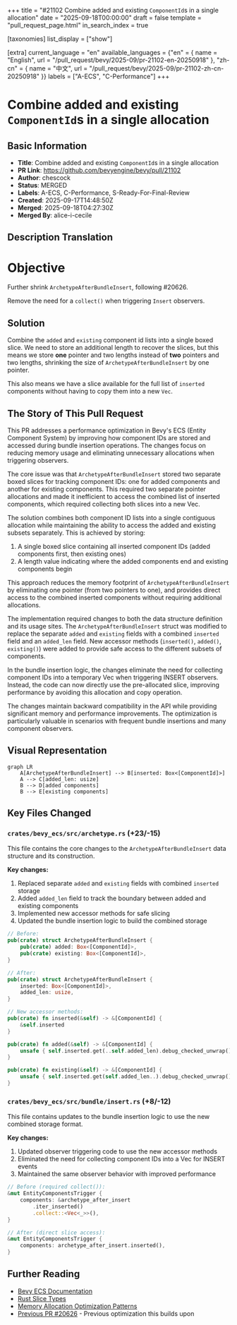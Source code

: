 +++
title = "#21102 Combine added and existing `ComponentId`s in a single allocation"
date = "2025-09-18T00:00:00"
draft = false
template = "pull_request_page.html"
in_search_index = true

[taxonomies]
list_display = ["show"]

[extra]
current_language = "en"
available_languages = {"en" = { name = "English", url = "/pull_request/bevy/2025-09/pr-21102-en-20250918" }, "zh-cn" = { name = "中文", url = "/pull_request/bevy/2025-09/pr-21102-zh-cn-20250918" }}
labels = ["A-ECS", "C-Performance"]
+++

# Combine added and existing `ComponentId`s in a single allocation

## Basic Information
- **Title**: Combine added and existing `ComponentId`s in a single allocation
- **PR Link**: https://github.com/bevyengine/bevy/pull/21102
- **Author**: chescock
- **Status**: MERGED
- **Labels**: A-ECS, C-Performance, S-Ready-For-Final-Review
- **Created**: 2025-09-17T14:48:50Z
- **Merged**: 2025-09-18T04:27:30Z
- **Merged By**: alice-i-cecile

## Description Translation
# Objective

Further shrink `ArchetypeAfterBundleInsert`, following #20626.  

Remove the need for a `collect()` when triggering `Insert` observers.  

## Solution

Combine the `added` and `existing` component id lists into a single boxed slice.  We need to store an additional length to recover the slices, but this means we store **one** pointer and two lengths instead of **two** pointers and two lengths, shrinking the size of `ArchetypeAfterBundleInsert` by one pointer.  

This also means we have a slice available for the full list of `inserted` components without having to copy them into a new `Vec`.  

## The Story of This Pull Request

This PR addresses a performance optimization in Bevy's ECS (Entity Component System) by improving how component IDs are stored and accessed during bundle insertion operations. The changes focus on reducing memory usage and eliminating unnecessary allocations when triggering observers.

The core issue was that `ArchetypeAfterBundleInsert` stored two separate boxed slices for tracking component IDs: one for added components and another for existing components. This required two separate pointer allocations and made it inefficient to access the combined list of inserted components, which required collecting both slices into a new Vec.

The solution combines both component ID lists into a single contiguous allocation while maintaining the ability to access the added and existing subsets separately. This is achieved by storing:
1. A single boxed slice containing all inserted component IDs (added components first, then existing ones)
2. A length value indicating where the added components end and existing components begin

This approach reduces the memory footprint of `ArchetypeAfterBundleInsert` by eliminating one pointer (from two pointers to one), and provides direct access to the combined inserted components without requiring additional allocations.

The implementation required changes to both the data structure definition and its usage sites. The `ArchetypeAfterBundleInsert` struct was modified to replace the separate `added` and `existing` fields with a combined `inserted` field and an `added_len` field. New accessor methods (`inserted()`, `added()`, `existing()`) were added to provide safe access to the different subsets of components.

In the bundle insertion logic, the changes eliminate the need for collecting component IDs into a temporary Vec when triggering INSERT observers. Instead, the code can now directly use the pre-allocated slice, improving performance by avoiding this allocation and copy operation.

The changes maintain backward compatibility in the API while providing significant memory and performance improvements. The optimization is particularly valuable in scenarios with frequent bundle insertions and many component observers.

## Visual Representation

```mermaid
graph LR
    A[ArchetypeAfterBundleInsert] --> B[inserted: Box<[ComponentId]>]
    A --> C[added_len: usize]
    B --> D[added components]
    B --> E[existing components]
```

## Key Files Changed

### `crates/bevy_ecs/src/archetype.rs` (+23/-15)

This file contains the core changes to the `ArchetypeAfterBundleInsert` data structure and its construction.

**Key changes:**
1. Replaced separate `added` and `existing` fields with combined `inserted` storage
2. Added `added_len` field to track the boundary between added and existing components
3. Implemented new accessor methods for safe slicing
4. Updated the bundle insertion logic to build the combined storage

```rust
// Before:
pub(crate) struct ArchetypeAfterBundleInsert {
    pub(crate) added: Box<[ComponentId]>,
    pub(crate) existing: Box<[ComponentId]>,
}

// After:
pub(crate) struct ArchetypeAfterBundleInsert {
    inserted: Box<[ComponentId]>,
    added_len: usize,
}

// New accessor methods:
pub(crate) fn inserted(&self) -> &[ComponentId] {
    &self.inserted
}

pub(crate) fn added(&self) -> &[ComponentId] {
    unsafe { self.inserted.get(..self.added_len).debug_checked_unwrap() }
}

pub(crate) fn existing(&self) -> &[ComponentId] {
    unsafe { self.inserted.get(self.added_len..).debug_checked_unwrap() }
}
```

### `crates/bevy_ecs/src/bundle/insert.rs` (+8/-12)

This file contains updates to the bundle insertion logic to use the new combined storage format.

**Key changes:**
1. Updated observer triggering code to use the new accessor methods
2. Eliminated the need for collecting component IDs into a Vec for INSERT events
3. Maintained the same observer behavior with improved performance

```rust
// Before (required collect()):
&mut EntityComponentsTrigger {
    components: &archetype_after_insert
        .iter_inserted()
        .collect::<Vec<_>>(),
}

// After (direct slice access):
&mut EntityComponentsTrigger {
    components: archetype_after_insert.inserted(),
}
```

## Further Reading

- [Bevy ECS Documentation](https://bevyengine.org/learn/ecs/)
- [Rust Slice Types](https://doc.rust-lang.org/book/ch04-03-slices.html)
- [Memory Allocation Optimization Patterns](https://rust-unofficial.github.io/patterns/patterns/performance/stack-allocated.html)
- [Previous PR #20626](https://github.com/bevyengine/bevy/pull/20626) - Previous optimization this builds upon